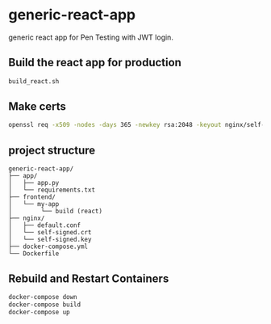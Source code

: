 # generic-react-app
generic react app for Pen Testing with JWT login. 

## Build the react app for production
```bash
build_react.sh
```

## Make certs
```bash
openssl req -x509 -nodes -days 365 -newkey rsa:2048 -keyout nginx/self-signed.key -out nginx/self-signed.crt
```

## project structure
```
generic-react-app/
├── app/
│   ├── app.py
│   └── requirements.txt
├── frontend/
│   └── my-app
│        └── build (react)
├── nginx/
│   ├── default.conf
│   └── self-signed.crt
│   └── self-signed.key
├── docker-compose.yml
└── Dockerfile
```

## Rebuild and Restart Containers
```bash
docker-compose down
docker-compose build
docker-compose up
```